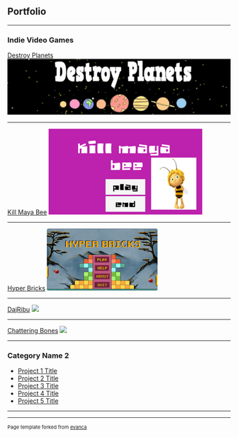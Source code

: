 ## Portfolio

---

### Indie Video Games

[Destroy Planets](https://zgacesa2.itch.io/destroy-planets)
<img src="images/DestPlanet.png?raw=false"/>

---
[Kill Maya Bee](https://zgacesa2.itch.io/kill-maya-bee)
<img src="images/MayaKill.png?raw=true"/>

---
[Hyper Bricks](https://policeproduction.itch.io/hyper-bricks)
<img src="images/Hyper.png?raw=true"/>

---
[DajRibu](https://zgacesa2.itch.io/dajribu)
<img src="images/DajFiš.png?raw=true"/>

---
[Chattering Bones](https://zgacesa2.itch.io/chattering-bones)
<img src="images/DajFiš.png?raw=true"/>

---
### Category Name 2

- [Project 1 Title](http://example.com/)
- [Project 2 Title](http://example.com/)
- [Project 3 Title](http://example.com/)
- [Project 4 Title](http://example.com/)
- [Project 5 Title](http://example.com/)

---




---
<p style="font-size:11px">Page template forked from <a href="https://github.com/evanca/quick-portfolio">evanca</a></p>
<!-- Remove above link if you don't want to attibute -->
